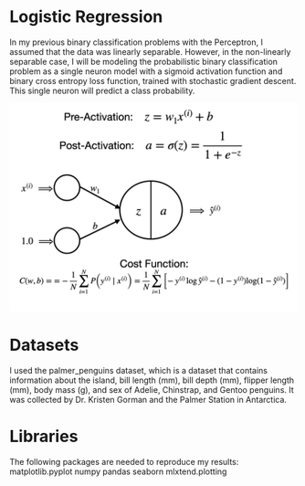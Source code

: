 # Logistic Regression

In my previous binary classification problems with the Perceptron, I assumed that the data was linearly separable. However, in the non-linearly separable case, I will be modeling the probabilistic binary classification problem as a single neuron model with a sigmoid activation function and binary cross entropy loss function, trained with stochastic gradient descent. This single neuron will predict a class probability.

![Single Neuron Logistic Regression](Images/logistic_neuron.png)

# Datasets

I used the palmer_penguins dataset, which is a dataset that contains information about the island, bill length (mm), bill depth (mm), flipper length (mm), body mass (g), and sex of Adelie, Chinstrap, and Gentoo penguins. It was collected by Dr. Kristen Gorman and the Palmer Station in Antarctica.

# Libraries

The following packages are needed to reproduce my results:
matplotlib.pyplot
numpy
pandas
seaborn
mlxtend.plotting